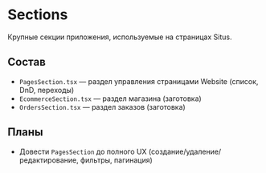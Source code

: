 # Sections

Крупные секции приложения, используемые на страницах Situs.

## Состав

- `PagesSection.tsx` — раздел управления страницами Website (список, DnD, переходы)
- `EcommerceSection.tsx` — раздел магазина (заготовка)
- `OrdersSection.tsx` — раздел заказов (заготовка)

## Планы

- Довести `PagesSection` до полного UX (создание/удаление/редактирование, фильтры, пагинация)
